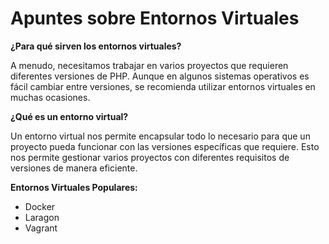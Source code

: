 
# Apuntes sobre Entornos Virtuales

**¿Para qué sirven los entornos virtuales?**

A menudo, necesitamos trabajar en varios proyectos que requieren diferentes versiones de PHP. Aunque en algunos sistemas operativos es fácil cambiar entre versiones, se recomienda utilizar entornos virtuales en muchas ocasiones.

**¿Qué es un entorno virtual?**

Un entorno virtual nos permite encapsular todo lo necesario para que un proyecto pueda funcionar con las versiones específicas que requiere. Esto nos permite gestionar varios proyectos con diferentes requisitos de versiones de manera eficiente.

**Entornos Virtuales Populares:**

- Docker
- Laragon
- Vagrant
